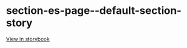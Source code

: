 # section-es-page--default-section-story

[View in storybook](https://raw.githack.com/Independent-Digital-News-and-Media-Ltd/indy-pwamp-sb/PR-1687-sb/index.html?path=/story/section-es-page--default-section-story)